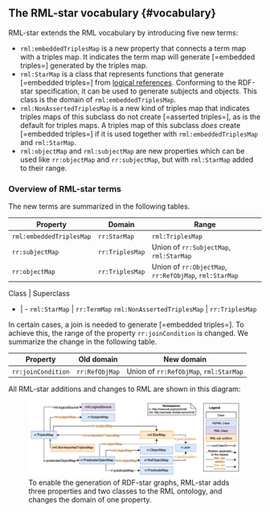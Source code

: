 ## The RML-star vocabulary {#vocabulary}

RML-star extends the RML vocabulary by introducing five new terms: 

- `rml:embeddedTriplesMap` is a new property that connects a term map with a triples map. It indicates the term map will generate [=embedded triples=] generated by the triples map.
- `rml:StarMap` is a class that represents functions that generate [=embedded triples=] from [logical references](https://rml.io/specs/rml/#reference). Conforming to the RDF-star specification, it can be used to generate subjects and objects. This class is the domain of `rml:embeddedTriplesMap`.
- `rml:NonAssertedTriplesMap` is a new kind of triples map that indicates triples maps of this subclass do not create [=asserted triples=], as is the default for triples maps. A triples map of this subclass *does* create [=embedded triples=] if it is used together with `rml:embeddedTriplesMap` and `rml:StarMap`.
- `rml:objectMap` and `rml:subjectMap` are new properties which can be used like `rr:objectMap` and `rr:subjectMap`, but with `rml:StarMap` added to their range.

### Overview of RML-star terms
The new terms are summarized in the following tables.

Property | Domain | Range
-|-|-
`rml:embeddedTriplesMap` | `rr:StarMap` |  `rml:TriplesMap`
`rr:subjectMap` | `rr:TriplesMap` | Union of `rr:SubjectMap`, `rml:StarMap`
`rr:objectMap` | `rr:TriplesMap` | Union of `rr:ObjectMap`, `rr:RefObjMap`, `rml:StarMap`

Class | Superclass 
- | -
`rml:StarMap` | `rr:TermMap`
`rml:NonAssertedTriplesMap` | `rr:TriplesMap`

In certain cases, a join is needed to generate [=embedded triples=]. To achieve this, the range of the property `rr:joinCondition` is changed. We summarize the change in the following table.

Property | Old domain | New domain
-|-|-
`rr:joinCondition` | `rr:RefObjMap` | Union of `rr:RefObjMap`, `rml:StarMap`

All RML-star additions and changes to RML are shown in this diagram:
<figure>
  <img src="./ontology/rml-star_diagram.png" alt="Target structure"/>
  <figcaption>To enable the generation of RDF-star graphs, RML-star adds three properties and two classes to the RML ontology, and changes the domain of one property.</figcaption>
</figure>